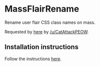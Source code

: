 # MassFlairRename
Rename user flair CSS class names on mass.

Requested by [here](https://www.reddit.com/r/RequestABot/comments/53vz7g/updating_thousands_of_css_class_flairs/)
by [/u/CatAttackPEOW](https://www.reddit.com/user/CatAttackPEOW).

## Installation instructions
Follow the instructions [here](https://github.com/JohnnyDeuss/reddit-bots).
